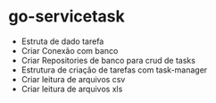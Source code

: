 # go-servicetask


- Estruta de dado tarefa
- Criar Conexão com banco 
- Criar Repositories de banco para crud de tasks
- Estrutura de criação de tarefas com task-manager
- Criar leitura de arquivos csv
- Criar leitura de arquivos xls